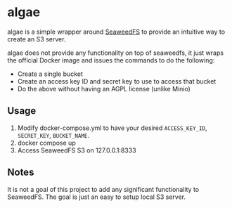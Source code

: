 # algae

algae is a simple wrapper around [SeaweedFS](https://github.com/seaweedfs/seaweedfs) to provide an intuitive way to create an S3 server.

algae does not provide any functionality on top of seaweedfs, it just wraps the official Docker image and issues the commands to do the following:

* Create a single bucket
* Create an access key ID and secret key to use to access that bucket
* Do the above without having an AGPL license (unlike Minio)

## Usage

1. Modify docker-compose.yml to have your desired `ACCESS_KEY_ID`, `SECRET_KEY`, `BUCKET_NAME`.
2. docker compose up
3. Access SeaweedFS S3 on 127.0.0.1:8333

## Notes

It is not a goal of this project to add any significant functionality to SeaweedFS. The goal is just an easy to setup local S3 server.